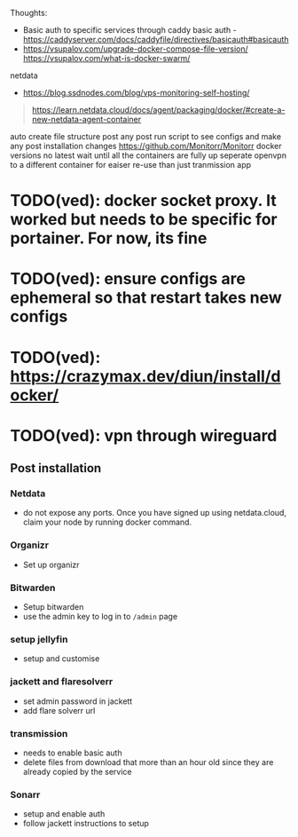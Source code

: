 Thoughts:
- Basic auth to specific services through caddy basic auth - https://caddyserver.com/docs/caddyfile/directives/basicauth#basicauth
- https://vsupalov.com/upgrade-docker-compose-file-version/
  https://vsupalov.com/what-is-docker-swarm/
  
netdata
- https://blog.ssdnodes.com/blog/vps-monitoring-self-hosting/
> https://learn.netdata.cloud/docs/agent/packaging/docker/#create-a-new-netdata-agent-container
> 
> 
auto create file structure
post any post run script to see configs and make any post installation changes
https://github.com/Monitorr/Monitorr
docker versions no latest
wait until all the containers are fully up
seperate openvpn to a different container for eaiser re-use than just tranmission app


# TODO(ved): docker socket proxy. It worked but needs to be specific for portainer. For now, its fine
# TODO(ved): ensure configs are ephemeral so that restart takes new configs
# TODO(ved): https://crazymax.dev/diun/install/docker/
# TODO(ved): vpn through wireguard
## Post installation
### Netdata
- do not expose any ports. Once you have signed up using netdata.cloud, claim your node by running docker command.

### Organizr
- Set up organizr

### Bitwarden
- Setup bitwarden
- use the admin key to log in to `/admin` page

### setup jellyfin
- setup and customise

### jackett and flaresolverr
- set admin password in jackett
- add flare solverr url

### transmission
- needs to enable basic auth
- delete files from download that more than an hour old since they are already copied by the service
### Sonarr
- setup and enable auth
- follow jackett instructions to setup
